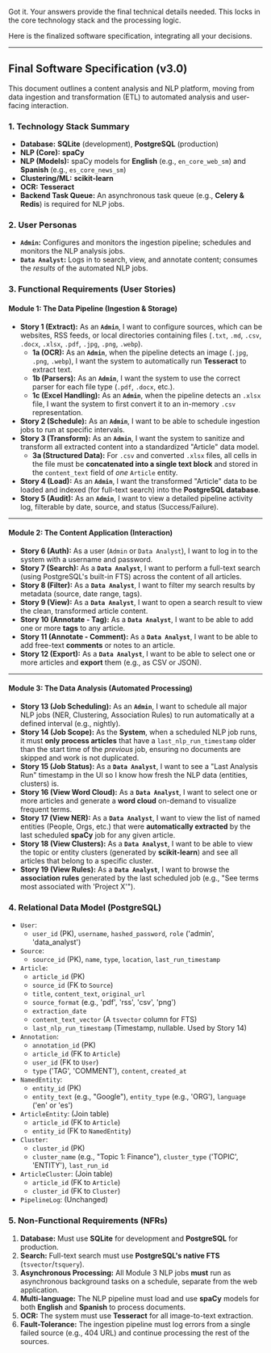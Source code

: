Got it. Your answers provide the final technical details needed. This locks in the core technology stack and the processing logic.

Here is the finalized software specification, integrating all your decisions.

***

## Final Software Specification (v3.0)

This document outlines a content analysis and NLP platform, moving from data ingestion and transformation (ETL) to automated analysis and user-facing interaction.

### 1. Technology Stack Summary

* **Database:** **SQLite** (development), **PostgreSQL** (production)
* **NLP (Core):** **spaCy**
* **NLP (Models):** spaCy models for **English** (e.g., `en_core_web_sm`) and **Spanish** (e.g., `es_core_news_sm`)
* **Clustering/ML:** **scikit-learn**
* **OCR:** **Tesseract**
* **Backend Task Queue:** An asynchronous task queue (e.g., **Celery & Redis**) is required for NLP jobs.

### 2. User Personas

* **`Admin`:** Configures and monitors the ingestion pipeline; schedules and monitors the NLP analysis jobs.
* **`Data Analyst`:** Logs in to search, view, and annotate content; consumes the *results* of the automated NLP jobs.

### 3. Functional Requirements (User Stories)

#### Module 1: The Data Pipeline (Ingestion & Storage)

* **Story 1 (Extract):** As an **`Admin`**, I want to configure sources, which can be websites, RSS feeds, or local directories containing files (`.txt`, `.md`, `.csv`, `.docx`, `.xlsx`, `.pdf`, `.jpg`, `.png`, `.webp`).
    * **1a (OCR):** As an **`Admin`**, when the pipeline detects an image (`.jpg`, `.png`, `.webp`), I want the system to automatically run **Tesseract** to extract text.
    * **1b (Parsers):** As an **`Admin`**, I want the system to use the correct parser for each file type (`.pdf`, `.docx`, etc.).
    * **1c (Excel Handling):** As an **`Admin`**, when the pipeline detects an `.xlsx` file, I want the system to first convert it to an in-memory `.csv` representation.
* **Story 2 (Schedule):** As an **`Admin`**, I want to be able to schedule ingestion jobs to run at specific intervals.
* **Story 3 (Transform):** As an **`Admin`**, I want the system to sanitize and transform all extracted content into a standardized "Article" data model.
    * **3a (Structured Data):** For `.csv` and converted `.xlsx` files, all cells in the file must be **concatenated into a single text block** and stored in the `content_text` field of *one* `Article` entity.
* **Story 4 (Load):** As an **`Admin`**, I want the transformed "Article" data to be loaded and indexed (for full-text search) into the **PostgreSQL database**.
* **Story 5 (Audit):** As an **`Admin`**, I want to view a detailed pipeline activity log, filterable by date, source, and status (Success/Failure).

---

#### Module 2: The Content Application (Interaction)

* **Story 6 (Auth):** As a user (`Admin` or `Data Analyst`), I want to log in to the system with a username and password.
* **Story 7 (Search):** As a **`Data Analyst`**, I want to perform a full-text search (using PostgreSQL's built-in FTS) across the content of all articles.
* **Story 8 (Filter):** As a **`Data Analyst`**, I want to filter my search results by metadata (source, date range, tags).
* **Story 9 (View):** As a **`Data Analyst`**, I want to open a search result to view the clean, transformed article content.
* **Story 10 (Annotate - Tag):** As a **`Data Analyst`**, I want to be able to add one or more **tags** to any article.
* **Story 11 (Annotate - Comment):** As a **`Data Analyst`**, I want to be able to add free-text **comments** or notes to an article.
* **Story 12 (Export):** As a **`Data Analyst`**, I want to be able to select one or more articles and **export** them (e.g., as CSV or JSON).

---

#### Module 3: The Data Analysis (Automated Processing)

* **Story 13 (Job Scheduling):** As an **`Admin`**, I want to schedule all major NLP jobs (NER, Clustering, Association Rules) to run automatically at a defined interval (e.g., nightly).
* **Story 14 (Job Scope):** As the **System**, when a scheduled NLP job runs, it must **only process articles** that have a `last_nlp_run_timestamp` older than the start time of the *previous* job, ensuring no documents are skipped and work is not duplicated.
* **Story 15 (Job Status):** As a **`Data Analyst`**, I want to see a "Last Analysis Run" timestamp in the UI so I know how fresh the NLP data (entities, clusters) is.
* **Story 16 (View Word Cloud):** As a **`Data Analyst`**, I want to select one or more articles and generate a **word cloud** on-demand to visualize frequent terms.
* **Story 17 (View NER):** As a **`Data Analyst`**, I want to view the list of named entities (People, Orgs, etc.) that were **automatically extracted** by the last scheduled **spaCy** job for any given article.
* **Story 18 (View Clusters):** As a **`Data Analyst`**, I want to be able to view the topic or entity clusters (generated by **scikit-learn**) and see all articles that belong to a specific cluster.
* **Story 19 (View Rules):** As a **`Data Analyst`**, I want to browse the **association rules** generated by the last scheduled job (e.g., "See terms most associated with 'Project X'").

### 4. Relational Data Model (PostgreSQL)

* `User`:
    * `user_id` (PK), `username`, `hashed_password`, `role` ('admin', 'data_analyst')
* `Source`:
    * `source_id` (PK), `name`, `type`, `location`, `last_run_timestamp`
* `Article`:
    * `article_id` (PK)
    * `source_id` (FK to `Source`)
    * `title`, `content_text`, `original_url`
    * `source_format` (e.g., 'pdf', 'rss', 'csv', 'png')
    * `extraction_date`
    * `content_text_vector` (A `tsvector` column for FTS)
    * `last_nlp_run_timestamp` (Timestamp, nullable. Used by Story 14)
* `Annotation`:
    * `annotation_id` (PK)
    * `article_id` (FK to `Article`)
    * `user_id` (FK to `User`)
    * `type` ('TAG', 'COMMENT'), `content`, `created_at`
* `NamedEntity`:
    * `entity_id` (PK)
    * `entity_text` (e.g., "Google"), `entity_type` (e.g., 'ORG'), `language` ('en' or 'es')
* `ArticleEntity`: (Join table)
    * `article_id` (FK to `Article`)
    * `entity_id` (FK to `NamedEntity`)
* `Cluster`:
    * `cluster_id` (PK)
    * `cluster_name` (e.g., "Topic 1: Finance"), `cluster_type` ('TOPIC', 'ENTITY'), `last_run_id`
* `ArticleCluster`: (Join table)
    * `article_id` (FK to `Article`)
    * `cluster_id` (FK to `Cluster`)
* `PipelineLog`: (Unchanged)

### 5. Non-Functional Requirements (NFRs)

1.  **Database:** Must use **SQLite** for development and **PostgreSQL** for production.
2.  **Search:** Full-text search must use **PostgreSQL's native FTS** (`tsvector`/`tsquery`).
3.  **Asynchronous Processing:** All Module 3 NLP jobs **must** run as asynchronous background tasks on a schedule, separate from the web application.
4.  **Multi-language:** The NLP pipeline must load and use **spaCy** models for both **English** and **Spanish** to process documents.
5.  **OCR:** The system must use **Tesseract** for all image-to-text extraction.
6.  **Fault-Tolerance:** The ingestion pipeline must log errors from a single failed source (e.g., 404 URL) and continue processing the rest of the sources.

